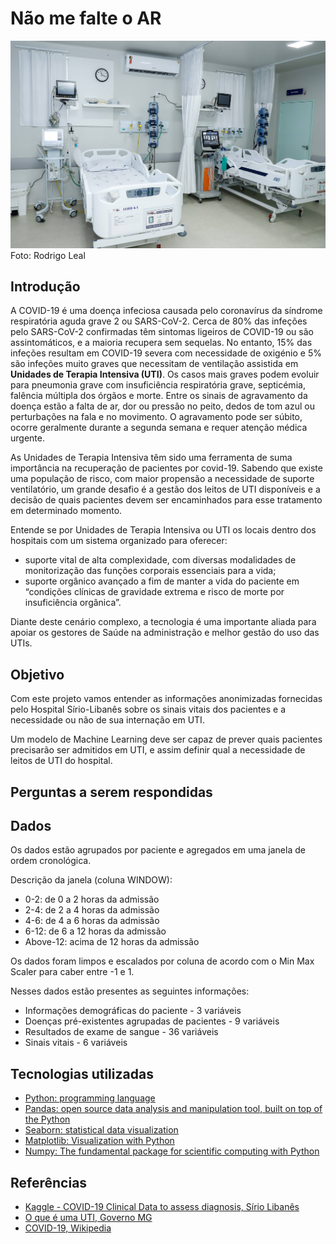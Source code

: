 # Não me falte o AR

![UTI](https://github.com/ccasado/nao-me-falte-ar/blob/main/imagens/uti.jpg)
Foto: Rodrigo Leal

## Introdução

A COVID-19 é uma doença infeciosa causada pelo coronavírus da síndrome respiratória aguda grave 2 ou SARS-CoV-2. Cerca de 80% das infeções pelo SARS-CoV-2 confirmadas têm sintomas ligeiros de COVID-19 ou são assintomáticos, e a maioria recupera sem sequelas. No entanto, 15% das infeções resultam em COVID-19 severa com necessidade de oxigénio e 5% são infeções muito graves que necessitam de ventilação assistida em **Unidades de Terapia Intensiva (UTI)**. Os casos mais graves podem evoluir para pneumonia grave com insuficiência respiratória grave, septicémia, falência múltipla dos órgãos e morte. Entre os sinais de agravamento da doença estão a falta de ar, dor ou pressão no peito, dedos de tom azul ou perturbações na fala e no movimento. O agravamento pode ser súbito, ocorre geralmente durante a segunda semana e requer atenção médica urgente.

As Unidades de Terapia Intensiva têm sido uma ferramenta de suma importância na recuperação de pacientes por covid-19. Sabendo que existe uma população de risco, com maior propensão a necessidade de suporte ventilatório, um grande desafio é a gestão dos leitos de UTI disponíveis e a decisão de quais pacientes devem ser encaminhados para esse tratamento em determinado momento.

Entende se por Unidades de Terapia Intensiva ou UTI os locais dentro dos hospitais com um sistema organizado para oferecer:

* suporte vital de alta complexidade, com diversas modalidades de monitorização das funções corporais essenciais para a vida;
* suporte orgânico avançado a fim de manter a vida do paciente em “condições clínicas de gravidade extrema e risco de morte por insuficiência orgânica”. 

Diante deste cenário complexo, a tecnologia é uma importante aliada para apoiar os gestores de Saúde na administração e melhor gestão do uso das UTIs. 

## Objetivo

Com este projeto vamos entender as informações anonimizadas fornecidas pelo Hospital Sírio-Libanês sobre os sinais vitais dos pacientes e a necessidade ou não de sua internação em UTI. 

Um modelo de Machine Learning deve ser capaz de prever quais pacientes precisarão ser admitidos em UTI, e assim definir qual a necessidade de leitos de UTI do hospital.

## Perguntas a serem respondidas

## Dados

Os dados estão agrupados por paciente e agregados em uma janela de ordem cronológica.

Descrição da janela (coluna WINDOW):

* 0-2: de 0 a 2 horas da admissão
* 2-4: de 2 a 4 horas da admissão
* 4-6: de 4 a 6 horas da admissão
* 6-12: de 6 a 12 horas da admissão
* Above-12: acima de 12 horas da admissão

Os dados foram limpos e escalados por coluna de acordo com o Min Max Scaler para caber entre -1 e 1.

Nesses dados estão presentes as seguintes informações:

* Informações demográficas do paciente - 3 variáveis
* Doenças pré-existentes agrupadas de pacientes - 9 variáveis
* Resultados de exame de sangue - 36 variáveis
* Sinais vitais - 6 variáveis

## Tecnologias utilizadas

* [Python: programming language](https://www.python.org/)
* [Pandas: open source data analysis and manipulation tool, built on top of the Python](https://pandas.pydata.org/)
* [Seaborn: statistical data visualization](https://seaborn.pydata.org/)
* [Matplotlib: Visualization with Python](https://matplotlib.org/)
* [Numpy: The fundamental package for scientific computing with Python](https://numpy.org/)

## Referências

* [Kaggle - COVID-19 Clinical Data to assess diagnosis, Sírio Libanês](https://www.kaggle.com/S%C3%ADrio-Libanes/covid19)
* [O que é uma UTI, Governo MG](https://coronavirus.saude.mg.gov.br/blog/61-o-que-e-uma-uti)
* [COVID-19, Wikipedia](https://pt.wikipedia.org/wiki/COVID-19)
